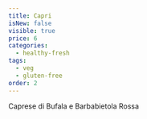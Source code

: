 ```yaml
---
title: Capri
isNew: false
visible: true
price: 6
categories:
  - healthy-fresh
tags:
  - veg
  - gluten-free
order: 2
---
```


Caprese di Bufala e Barbabietola Rossa
